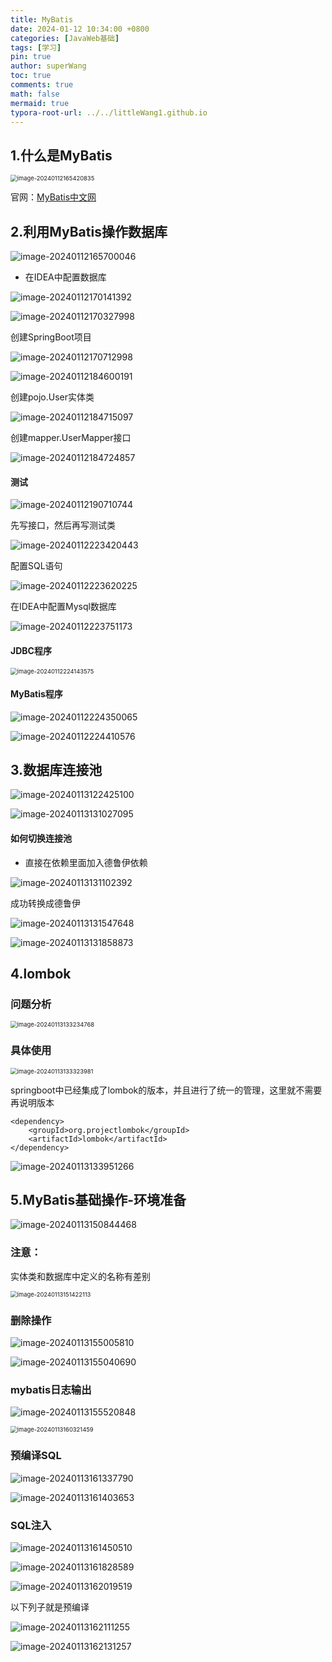 ```yaml
---
title: MyBatis
date: 2024-01-12 10:34:00 +0800
categories: [JavaWeb基础]
tags: [学习]
pin: true
author: superWang
toc: true
comments: true
math: false
mermaid: true
typora-root-url: ../../littleWang1.github.io
---
```


## 1.什么是MyBatis

<img src="/assets/blog_res/2024-01-09-测试.assets/image-20240112165420835.png" alt="image-20240112165420835" style="zoom:67%;" />

官网：[MyBatis中文网](https://mybatis.net.cn/index.html)

## 2.利用MyBatis操作数据库

![image-20240112165700046](/assets/blog_res/2024-01-09-测试.assets/image-20240112165700046.png)

- 在IDEA中配置数据库

![image-20240112170141392](/assets/blog_res/2024-01-09-测试.assets/image-20240112170141392.png)

![image-20240112170327998](/assets/blog_res/2024-01-09-测试.assets/image-20240112170327998.png)

创建SpringBoot项目

![image-20240112170712998](/assets/blog_res/2024-01-09-测试.assets/image-20240112170712998.png)

![image-20240112184600191](/assets/blog_res/2024-01-12-MyBatis.assets/image-20240112184600191.png)

创建pojo.User实体类

![image-20240112184715097](/assets/blog_res/2024-01-12-MyBatis.assets/image-20240112184715097.png)

创建mapper.UserMapper接口

![image-20240112184724857](/assets/blog_res/2024-01-12-MyBatis.assets/image-20240112184724857.png)

#### 测试

![image-20240112190710744](/assets/blog_res/2024-01-12-MyBatis.assets/image-20240112190710744.png)

先写接口，然后再写测试类

![image-20240112223420443](/assets/blog_res/2024-01-12-MyBatis.assets/image-20240112223420443.png)

配置SQL语句

![image-20240112223620225](/assets/blog_res/2024-01-12-MyBatis.assets/image-20240112223620225.png)

在IDEA中配置Mysql数据库

![image-20240112223751173](/assets/blog_res/2024-01-12-MyBatis.assets/image-20240112223751173.png)

#### JDBC程序

<img src="/assets/blog_res/2024-01-12-MyBatis.assets/image-20240112224143575.png" alt="image-20240112224143575" style="zoom:67%;" />

#### MyBatis程序

![image-20240112224350065](/assets/blog_res/2024-01-12-MyBatis.assets/image-20240112224350065.png)

![image-20240112224410576](/assets/blog_res/2024-01-12-MyBatis.assets/image-20240112224410576.png)

## 3.数据库连接池

![image-20240113122425100](/assets/blog_res/2024-01-12-MyBatis.assets/image-20240113122425100.png)

![image-20240113131027095](/assets/blog_res/2024-01-12-MyBatis.assets/image-20240113131027095.png)

#### 如何切换连接池

- 直接在依赖里面加入德鲁伊依赖

![image-20240113131102392](/assets/blog_res/2024-01-12-MyBatis.assets/image-20240113131102392.png)

成功转换成德鲁伊

![image-20240113131547648](/assets/blog_res/2024-01-12-MyBatis.assets/image-20240113131547648.png)

![image-20240113131858873](/assets/blog_res/2024-01-12-MyBatis.assets/image-20240113131858873.png)

## 4.lombok

### 问题分析

<img src="/assets/blog_res/2024-01-12-MyBatis.assets/image-20240113133234768.png" alt="image-20240113133234768" style="zoom:67%;" />

### 具体使用

<img src="/assets/blog_res/2024-01-12-MyBatis.assets/image-20240113133323981.png" alt="image-20240113133323981" style="zoom:67%;" />

springboot中已经集成了lombok的版本，并且进行了统一的管理，这里就不需要再说明版本

```
<dependency>
    <groupId>org.projectlombok</groupId>
    <artifactId>lombok</artifactId>
</dependency>
```

![image-20240113133951266](/assets/blog_res/2024-01-12-MyBatis.assets/image-20240113133951266.png)

## 5.MyBatis基础操作-环境准备

![image-20240113150844468](/assets/blog_res/2024-01-12-MyBatis.assets/image-20240113150844468.png)

### 注意：

实体类和数据库中定义的名称有差别

<img src="/assets/blog_res/2024-01-12-MyBatis.assets/image-20240113151422113.png" alt="image-20240113151422113" style="zoom:67%;" />

### 删除操作

![image-20240113155005810](/assets/blog_res/2024-01-12-MyBatis.assets/image-20240113155005810.png)

![image-20240113155040690](/assets/blog_res/2024-01-12-MyBatis.assets/image-20240113155040690.png)

### mybatis日志输出

![image-20240113155520848](/assets/blog_res/2024-01-12-MyBatis.assets/image-20240113155520848.png)

<img src="/assets/blog_res/2024-01-12-MyBatis.assets/image-20240113160321459.png" alt="image-20240113160321459" style="zoom:67%;" />

 

### 预编译SQL

![image-20240113161337790](/assets/blog_res/2024-01-12-MyBatis.assets/image-20240113161337790.png)

![image-20240113161403653](/assets/blog_res/2024-01-12-MyBatis.assets/image-20240113161403653.png)

### SQL注入

![image-20240113161450510](/assets/blog_res/2024-01-12-MyBatis.assets/image-20240113161450510.png)

![image-20240113161828589](/assets/blog_res/2024-01-12-MyBatis.assets/image-20240113161828589.png)

![image-20240113162019519](/assets/blog_res/2024-01-12-MyBatis.assets/image-20240113162019519.png)

以下列子就是预编译

![image-20240113162111255](/assets/blog_res/2024-01-12-MyBatis.assets/image-20240113162111255.png)

![image-20240113162131257](/assets/blog_res/2024-01-12-MyBatis.assets/image-20240113162131257.png)
